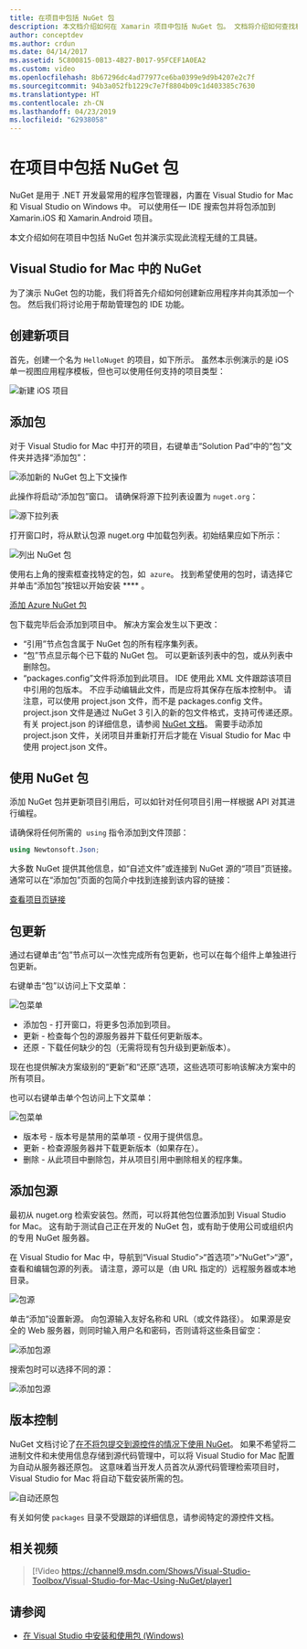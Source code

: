 ```yaml
---
title: 在项目中包括 NuGet 包
description: 本文档介绍如何在 Xamarin 项目中包括 NuGet 包。 文档将介绍如何查找和下载包，同时介绍 IDE 集成功能。
author: conceptdev
ms.author: crdun
ms.date: 04/14/2017
ms.assetid: 5C800815-0B13-4B27-B017-95FCEF1A0EA2
ms.custom: video
ms.openlocfilehash: 8b67296dc4ad77977ce6ba0399e9d9b4207e2c7f
ms.sourcegitcommit: 94b3a052fb1229c7e7f8804b09c1d403385c7630
ms.translationtype: HT
ms.contentlocale: zh-CN
ms.lasthandoff: 04/23/2019
ms.locfileid: "62938058"
---
```

# <a name="include-a-nuget-package-in-your-project"></a>在项目中包括 NuGet 包

NuGet 是用于 .NET 开发最常用的程序包管理器，内置在 Visual Studio for Mac 和 Visual Studio on Windows 中。 可以使用任一 IDE 搜索包并将包添加到 Xamarin.iOS 和 Xamarin.Android 项目。

本文介绍如何在项目中包括 NuGet 包并演示实现此流程无缝的工具链。

## <a name="nuget-in-visual-studio-for-mac"></a>Visual Studio for Mac 中的 NuGet

为了演示 NuGet 包的功能，我们将首先介绍如何创建新应用程序并向其添加一个包。 然后我们将讨论用于帮助管理包的 IDE 功能。

## <a name="create-a-new-project"></a>创建新项目

首先，创建一个名为 `HelloNuget` 的项目，如下所示。 虽然本示例演示的是 iOS 单一视图应用程序模板，但也可以使用任何支持的项目类型：

![新建 iOS 项目](media/nuget-walkthrough-NewProject.png)

## <a name="adding-a-package"></a>添加包

对于 Visual Studio for Mac 中打开的项目，右键单击“Solution Pad”中的“包”文件夹并选择“添加包”：

![添加新的 NuGet 包上下文操作](media/nuget-walkthrough-PackagesMenu.png)

此操作将启动“添加包”窗口。 请确保将源下拉列表设置为 `nuget.org`：

![源下拉列表](media/nuget-walkthrough-Source.png)

打开窗口时，将从默认包源 nuget.org 中加载包列表。初始结果应如下所示：

![列出 NuGet 包](media/nuget-walkthrough-AddPackages1.png)

使用右上角的搜索框查找特定的包，如  `azure`。 找到希望使用的包时，请选择它并单击“添加包”按钮以开始安装 **** 。

[添加 Azure NuGet 包](media/nuget-walkthrough-AddPackages2.png)

包下载完毕后会添加到项目中。 解决方案会发生以下更改：

* “引用”节点包含属于 NuGet 包的所有程序集列表。
* “包”节点显示每个已下载的 NuGet 包。 可以更新该列表中的包，或从列表中删除包。
* “packages.config”文件将添加到此项目。 IDE 使用此 XML 文件跟踪该项目中引用的包版本。 不应手动编辑此文件，而是应将其保存在版本控制中。 请注意，可以使用 project.json 文件，而不是 packages.config 文件。 project.json 文件是通过 NuGet 3 引入的新的包文件格式，支持可传递还原。 有关 project.json 的详细信息，请参阅 [NuGet 文档](http://docs.microsoft.com/NuGet/Schema/Project-Json)。 需要手动添加 project.json 文件，关闭项目并重新打开后才能在 Visual Studio for Mac 中使用 project.json 文件。

## <a name="using-nuget-packages"></a>使用 NuGet 包

添加 NuGet 包并更新项目引用后，可以如针对任何项目引用一样根据 API 对其进行编程。

请确保将任何所需的  `using` 指令添加到文件顶部：

```csharp
using Newtonsoft.Json;
```

大多数 NuGet 提供其他信息，如“自述文件”或连接到 NuGet 源的“项目”页链接。 通常可以在“添加包”页面的包简介中找到连接到该内容的链接：

[查看项目页链接](media/nuget-walkthrough-project-page.png)

<a name="Package_Updates" class="injected"></a>

## <a name="package-updates"></a>包更新

通过右键单击“包”节点可以一次性完成所有包更新，也可以在每个组件上单独进行包更新。

右键单击“包”以访问上下文菜单：

![包菜单](media/nuget-walkthrough-PackagesMenu.png)

* 添加包 - 打开窗口，将更多包添加到项目。
* 更新 - 检查每个包的源服务器并下载任何更新版本。
* 还原 - 下载任何缺少的包（无需将现有包升级到更新版本）。

现在也提供解决方案级别的“更新”和“还原”选项，这些选项可影响该解决方案中的所有项目。

也可以右键单击单个包访问上下文菜单：

![包菜单](media/nuget-walkthrough-PackageMenu.png)

* 版本号 - 版本号是禁用的菜单项 - 仅用于提供信息。
* 更新 - 检查源服务器并下载更新版本（如果存在）。
* 删除 - 从此项目中删除包，并从项目引用中删除相关的程序集。

## <a name="adding-package-sources"></a>添加包源

最初从 nuget.org 检索安装包。然而，可以将其他包位置添加到 Visual Studio for Mac。 这有助于测试自己正在开发的 NuGet 包，或有助于使用公司或组织内的专用 NuGet 服务器。

在 Visual Studio for Mac 中，导航到“Visual Studio”>“首选项”>“NuGet”>“源”，查看和编辑包源的列表。 请注意，源可以是（由 URL 指定的）远程服务器或本地目录。

![包源](media/nuget-walkthrough-PackageSource.png)

单击“添加”设置新源。 向包源输入友好名称和 URL（或文件路径）。 如果源是安全的 Web 服务器，则同时输入用户名和密码，否则请将这些条目留空：

![添加包源](media/nuget-walkthrough-PackageSource2.png)

搜索包时可以选择不同的源：

![添加包源](media/nuget-walkthrough-PackageSource3.png)

## <a name="version-control"></a>版本控制

NuGet 文档讨论了[在不将包提交到源控件的情况下使用 NuGet](/nuget/consume-packages/packages-and-source-control)。 如果不希望将二进制文件和未使用信息存储到源代码管理中，可以将 Visual Studio for Mac 配置为自动从服务器还原包。 这意味着当开发人员首次从源代码管理检索项目时，Visual Studio for Mac 将自动下载安装所需的包。

![自动还原包](media/nuget-walkthrough-AutoRestore.png)

有关如何使 `packages` 目录不受跟踪的详细信息，请参阅特定的源控件文档。

## <a name="related-video"></a>相关视频

> [!Video https://channel9.msdn.com/Shows/Visual-Studio-Toolbox/Visual-Studio-for-Mac-Using-NuGet/player]

## <a name="see-also"></a>请参阅

* [在 Visual Studio 中安装和使用包 (Windows)](/nuget/quickstart/install-and-use-a-package-in-visual-studio)
